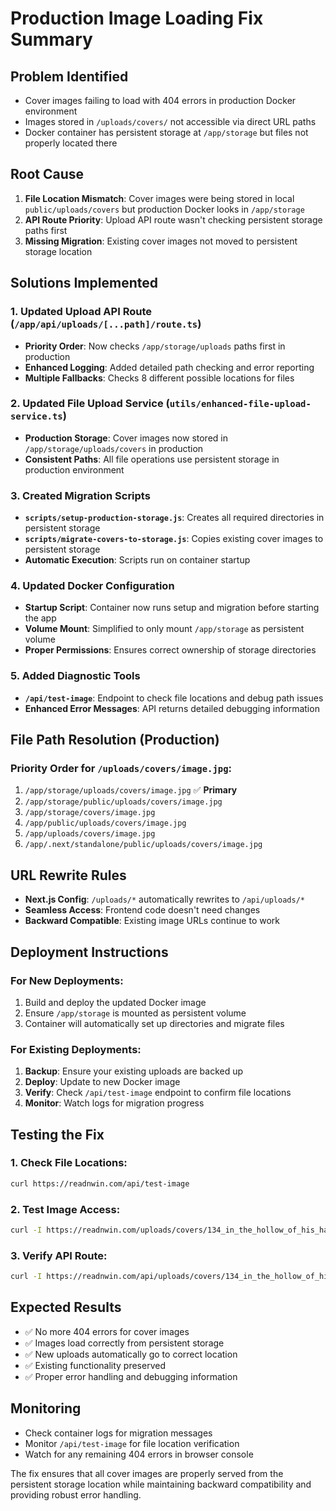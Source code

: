 # Production Image Loading Fix Summary

## Problem Identified
- Cover images failing to load with 404 errors in production Docker environment
- Images stored in `/uploads/covers/` not accessible via direct URL paths
- Docker container has persistent storage at `/app/storage` but files not properly located there

## Root Cause
1. **File Location Mismatch**: Cover images were being stored in local `public/uploads/covers` but production Docker looks in `/app/storage`
2. **API Route Priority**: Upload API route wasn't checking persistent storage paths first
3. **Missing Migration**: Existing cover images not moved to persistent storage location

## Solutions Implemented

### 1. Updated Upload API Route (`/app/api/uploads/[...path]/route.ts`)
- **Priority Order**: Now checks `/app/storage/uploads` paths first in production
- **Enhanced Logging**: Added detailed path checking and error reporting
- **Multiple Fallbacks**: Checks 8 different possible locations for files

### 2. Updated File Upload Service (`utils/enhanced-file-upload-service.ts`)
- **Production Storage**: Cover images now stored in `/app/storage/uploads/covers` in production
- **Consistent Paths**: All file operations use persistent storage in production environment

### 3. Created Migration Scripts
- **`scripts/setup-production-storage.js`**: Creates all required directories in persistent storage
- **`scripts/migrate-covers-to-storage.js`**: Copies existing cover images to persistent storage
- **Automatic Execution**: Scripts run on container startup

### 4. Updated Docker Configuration
- **Startup Script**: Container now runs setup and migration before starting the app
- **Volume Mount**: Simplified to only mount `/app/storage` as persistent volume
- **Proper Permissions**: Ensures correct ownership of storage directories

### 5. Added Diagnostic Tools
- **`/api/test-image`**: Endpoint to check file locations and debug path issues
- **Enhanced Error Messages**: API returns detailed debugging information

## File Path Resolution (Production)

### Priority Order for `/uploads/covers/image.jpg`:
1. `/app/storage/uploads/covers/image.jpg` ✅ **Primary**
2. `/app/storage/public/uploads/covers/image.jpg`
3. `/app/storage/covers/image.jpg`
4. `/app/public/uploads/covers/image.jpg`
5. `/app/uploads/covers/image.jpg`
6. `/app/.next/standalone/public/uploads/covers/image.jpg`

## URL Rewrite Rules
- **Next.js Config**: `/uploads/*` automatically rewrites to `/api/uploads/*`
- **Seamless Access**: Frontend code doesn't need changes
- **Backward Compatible**: Existing image URLs continue to work

## Deployment Instructions

### For New Deployments:
1. Build and deploy the updated Docker image
2. Ensure `/app/storage` is mounted as persistent volume
3. Container will automatically set up directories and migrate files

### For Existing Deployments:
1. **Backup**: Ensure your existing uploads are backed up
2. **Deploy**: Update to new Docker image
3. **Verify**: Check `/api/test-image` endpoint to confirm file locations
4. **Monitor**: Watch logs for migration progress

## Testing the Fix

### 1. Check File Locations:
```bash
curl https://readnwin.com/api/test-image
```

### 2. Test Image Access:
```bash
curl -I https://readnwin.com/uploads/covers/134_in_the_hollow_of_his_hands_1756297948975_4l0g20lg8z7.jpg
```

### 3. Verify API Route:
```bash
curl -I https://readnwin.com/api/uploads/covers/134_in_the_hollow_of_his_hands_1756297948975_4l0g20lg8z7.jpg
```

## Expected Results
- ✅ No more 404 errors for cover images
- ✅ Images load correctly from persistent storage
- ✅ New uploads automatically go to correct location
- ✅ Existing functionality preserved
- ✅ Proper error handling and debugging information

## Monitoring
- Check container logs for migration messages
- Monitor `/api/test-image` for file location verification
- Watch for any remaining 404 errors in browser console

The fix ensures that all cover images are properly served from the persistent storage location while maintaining backward compatibility and providing robust error handling.